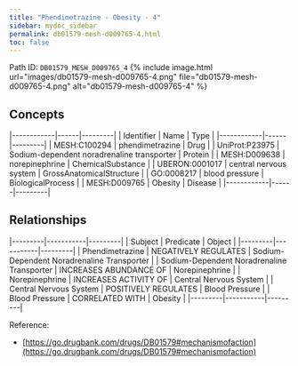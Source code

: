 ```yaml
---
title: "Phendimetrazine - Obesity - 4"
sidebar: mydoc_sidebar
permalink: db01579-mesh-d009765-4.html
toc: false 
---
```



Path ID: `DB01579_MESH_D009765_4`
{% include image.html url="images/db01579-mesh-d009765-4.png" file="db01579-mesh-d009765-4.png" alt="db01579-mesh-d009765-4" %}

## Concepts

|------------|------|---------|
| Identifier | Name | Type    |
|------------|------|---------|
| MESH:C100294 | phendimetrazine | Drug |
| UniProt:P23975 | Sodium-dependent noradrenaline transporter | Protein |
| MESH:D009638 | norepinephrine | ChemicalSubstance |
| UBERON:0001017 | central nervous system | GrossAnatomicalStructure |
| GO:0008217 | blood pressure | BiologicalProcess |
| MESH:D009765 | Obesity | Disease |
|------------|------|---------|

## Relationships

|---------|-----------|---------|
| Subject | Predicate | Object  |
|---------|-----------|---------|
| Phendimetrazine | NEGATIVELY REGULATES | Sodium-Dependent Noradrenaline Transporter |
| Sodium-Dependent Noradrenaline Transporter | INCREASES ABUNDANCE OF | Norepinephrine |
| Norepinephrine | INCREASES ACTIVITY OF | Central Nervous System |
| Central Nervous System | POSITIVELY REGULATES | Blood Pressure |
| Blood Pressure | CORRELATED WITH | Obesity |
|---------|-----------|---------|

Reference: 
  - [https://go.drugbank.com/drugs/DB01579#mechanismofaction](https://go.drugbank.com/drugs/DB01579#mechanismofaction)
